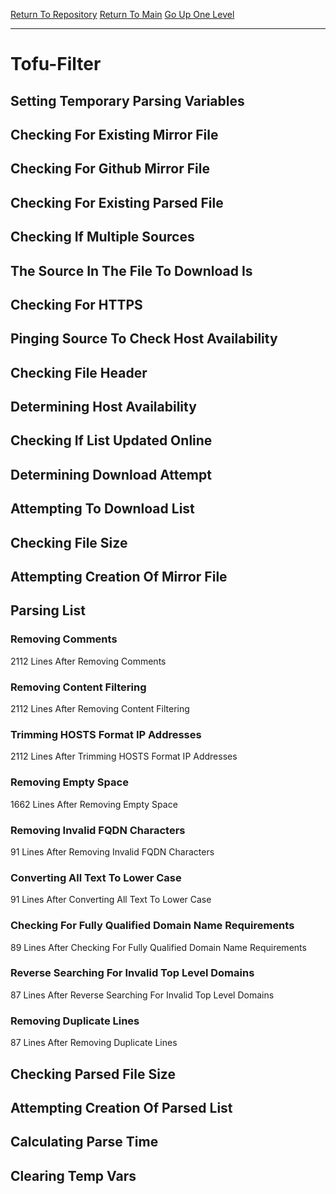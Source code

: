 [Return To Repository](https://github.com/deathbybandaid/piholeparser/)
[Return To Main](https://github.com/deathbybandaid/piholeparser/blob/master/RecentRunLogs/Mainlog.md)
[Go Up One Level](https://github.com/deathbybandaid/piholeparser/blob/master/RecentRunLogs/TopLevelScripts/30-Processing-External-Blacklists.md)
____________________________________
# Tofu-Filter
## Setting Temporary Parsing Variables
## Checking For Existing Mirror File
## Checking For Github Mirror File
## Checking For Existing Parsed File
## Checking If Multiple Sources
## The Source In The File To Download Is
## Checking For HTTPS
## Pinging Source To Check Host Availability
## Checking File Header
## Determining Host Availability
## Checking If List Updated Online
## Determining Download Attempt
## Attempting To Download List
## Checking File Size
## Attempting Creation Of Mirror File
## Parsing List
### Removing Comments
2112 Lines After Removing Comments
### Removing Content Filtering
2112 Lines After Removing Content Filtering
### Trimming HOSTS Format IP Addresses
2112 Lines After Trimming HOSTS Format IP Addresses
### Removing Empty Space
1662 Lines After Removing Empty Space
### Removing Invalid FQDN Characters
91 Lines After Removing Invalid FQDN Characters
### Converting All Text To Lower Case
91 Lines After Converting All Text To Lower Case
### Checking For Fully Qualified Domain Name Requirements
89 Lines After Checking For Fully Qualified Domain Name Requirements
### Reverse Searching For Invalid Top Level Domains
87 Lines After Reverse Searching For Invalid Top Level Domains
### Removing Duplicate Lines
87 Lines After Removing Duplicate Lines
## Checking Parsed File Size
## Attempting Creation Of Parsed List
## Calculating Parse Time
## Clearing Temp Vars
